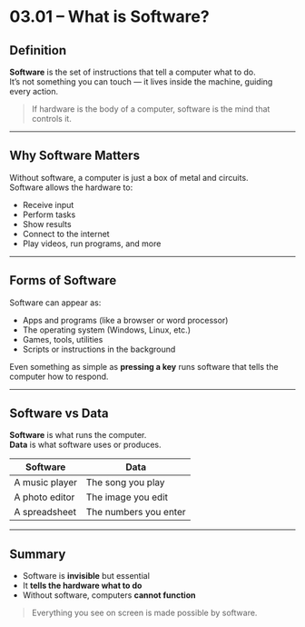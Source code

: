 # 03.01 – What is Software?

## Definition

**Software** is the set of instructions that tell a computer what to do.  
It’s not something you can touch — it lives inside the machine, guiding every action.

> If hardware is the body of a computer, software is the mind that controls it.

---

## Why Software Matters

Without software, a computer is just a box of metal and circuits.  
Software allows the hardware to:

- Receive input
- Perform tasks
- Show results
- Connect to the internet
- Play videos, run programs, and more

---

## Forms of Software

Software can appear as:

- Apps and programs (like a browser or word processor)
- The operating system (Windows, Linux, etc.)
- Games, tools, utilities
- Scripts or instructions in the background

Even something as simple as **pressing a key** runs software that tells the computer how to respond.

---

## Software vs Data

**Software** is what runs the computer.  
**Data** is what software uses or produces.

| Software         | Data               |
|------------------|--------------------|
| A music player   | The song you play  |
| A photo editor   | The image you edit |
| A spreadsheet    | The numbers you enter |

---

## Summary

- Software is **invisible** but essential  
- It **tells the hardware what to do**  
- Without software, computers **cannot function**

> Everything you see on screen is made possible by software.

